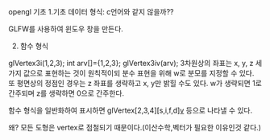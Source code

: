 opengl 기초
1.기초 데이터 형식: c언어와 같지 않을까??


GLFW를 사용하여 윈도우 창을 만든다.


2. 함수 형식


glVertex3i(1,2,3);
int arv[]={1,2,3}; 
glVertex3iv(arv);
3차원상의 좌표는 x, y, z 세가지 값으로 표현하는 것이 원칙적이되 분수 표현을 위해 w로 분모를 지정할 수 있다. 또 평면상의 정점인 경우는 z 좌표를 생략하고 x, y만 밝힐 수도 있다. w가 생략되면 1로 간주되며 z를 생략하면 0으로 간주한다.

함수 형식을 일반화하여 표시하면 glVertex[2,3,4][s,i,f,d][v](x,y,z,w) 등으로 나타낼 수 있다.

왜? 모든 도형은 vertex로 점철되기 때문이다.(이산수학,벡터가 필요한 이유인것 같다.)
